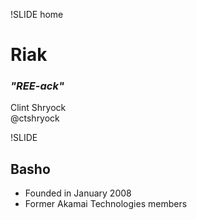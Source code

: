 !SLIDE home
# Riak #

### _"REE-ack"_

Clint Shryock  
@ctshryock

!SLIDE 
## Basho 

* Founded in January 2008
* Former Akamai Technologies members
